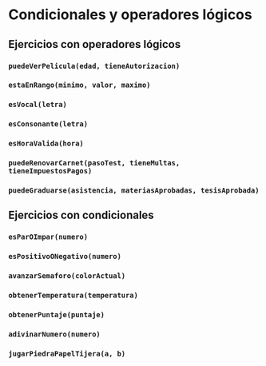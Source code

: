 # Condicionales y operadores lógicos

## Ejercicios con operadores lógicos

### `puedeVerPelicula(edad, tieneAutorizacion)`

### `estaEnRango(minimo, valor, maximo)`

### `esVocal(letra)`

### `esConsonante(letra)`

### `esHoraValida(hora)`

### `puedeRenovarCarnet(pasoTest, tieneMultas, tieneImpuestosPagos)`

### `puedeGraduarse(asistencia, materiasAprobadas, tesisAprobada)`

## Ejercicios con condicionales

### `esParOImpar(numero)`

### `esPositivoONegativo(numero)`

### `avanzarSemaforo(colorActual)`

### `obtenerTemperatura(temperatura)`

### `obtenerPuntaje(puntaje)`

### `adivinarNumero(numero)`

### `jugarPiedraPapelTijera(a, b)`
